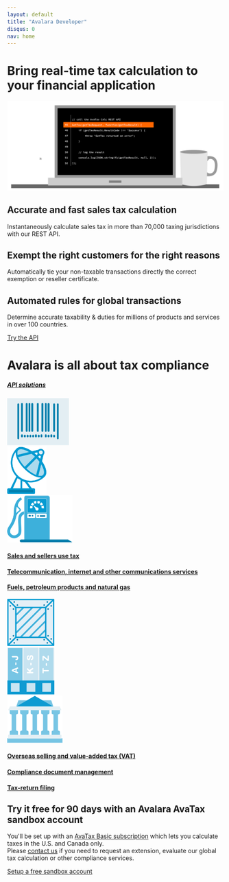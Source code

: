 ```yaml
---
layout: default
title: "Avalara Developer"
disqus: 0
nav: home
---
```

<div class="row">
    <div class="bg-map col-sm-12">
        <div class="row">
          <div class="col-sm-8 col-sm-offset-2 text-center">
            <h1 class="h1pp ">Bring real-time tax calculation to your financial application</h1>
            <img src="/images/Dev.com_Laptop_Code_outlines.svg" />
          </div>
        </div>
        <div class="row hidden-xs">
          <div class="col-sm-4 text-center">
            <div class="row">
              <div class="col-sm-8 col-sm-offset-2">
                  <h2>Accurate and fast sales tax calculation</h2>
                  <p>Instantaneously calculate sales tax in more than 70,000 taxing jurisdictions with our REST API.</p>
              </div>
            </div>
          </div>
          <div class="col-sm-4 text-center">
            <div class="row">
              <div class="col-sm-8 col-sm-offset-2">
                  <h2>Exempt the right customers for the right reasons</h2>
                  <p>Automatically tie your non-taxable transactions directly the correct exemption or reseller certificate.</p>
              </div>
            </div>
          </div>
          <div class="col-sm-4 text-center">
            <div class="row">
              <div class="col-sm-8 col-sm-offset-2">
                <h2>Automated rules for global transactions</h2>
                <p>Determine accurate taxability & duties for millions of products and services in over 100 countries.</p>
              </div>
            </div>
          </div>
        </div>
        <div class="row margin-top">
          <div class="col-sm-12 text-center btn-callout"><a href="/avatax/get-started" role="button">Try the API</a></div>
        </div>
        <div class="row bg-white border-top padding-bottom">
          <div class="col-sm-6 col-sm-offset-3 text-center">
            <h1>Avalara is all about tax compliance</h1>
            <h5><a href="/avalara-apis">API solutions</a></h5>
          </div>
        </div>
        <div class="row bg-white padding-top">
          <div class="col-xs-2 col-xs-offset-2 col-sm-offset-2 col-sm-2 text-center">
            <a href="/avatax"><img src="/images/devdot/DevDotSvgGAssets_BarCode.svg" height="110" /></a>
          </div>
          <div class="col-xs-2 col-xs-offset-1 col-sm-offset-1 col-sm-2 text-center">
            <a href="/communications"><img src="/images/devdot/DevDotSvgGAssets_SatelliteDish.svg" height="110" /></a>
          </div>
          <div class="col-xs-2 col-xs-offset-1 col-sm-offset-1 col-sm-2 text-center">
            <a href="/excise"><img src="/images/devdot/DevDotSvgGAssets_GasPump.svg" height="110" /></a>
          </div>
        </div>
        <div class="row bg-white padding-top padding-bottom">
          <div class="col-xs-2 col-xs-offset-2 col-sm-offset-2 col-sm-2 text-center">
            <a href="/avatax"><h4 class="hidden-xs">Sales and sellers use tax</h4></a>
          </div>
          <div class="col-xs-2 col-xs-offset-1 col-sm-offset-1 col-sm-2 text-center">
            <a href="/communications"><h4 class="hidden-xs">Telecommunication, internet and other communications services</h4></a>
          </div>
          <div class="col-xs-2 col-xs-offset-1 col-sm-offset-1 col-sm-2 text-center">
            <a href="/excise"><h4 class="hidden-xs">Fuels, petroleum products and natural gas</h4></a>
          </div>
        </div>
        <div class="row bg-white padding-top">
          <div class="col-xs-2 col-xs-offset-2 col-sm-offset-2 col-sm-2 text-center">
            <a href="/landedcost"><img src="/images/devdot/DevDotSvgGAssets_ShippingCrate.svg" height="110" /></a>
          </div>
          <div class="col-xs-2 col-xs-offset-1 col-sm-offset-1 col-sm-2 text-center">
            <a href="/certcapture"><img src="/images/devdot/DevDot_CertificateBindersBlue.svg" height="110" /></a>
          </div>
          <div class="col-xs-2 col-xs-offset-1 col-sm-offset-1 col-sm-2 text-center">
            <a href="/trustfile"><img src="/images/devdot/DevDot_GovtBldgBlue-02.svg" height="110" /></a>
          </div>
        </div>
        <div class="row bg-white padding-top padding-bottom">
          <div class="col-xs-2 col-xs-offset-2 col-sm-offset-2 col-sm-2 text-center">
            <a href="/landedcost"><h4 class="hidden-xs">Overseas selling and value-added tax (VAT)</h4></a>
          </div>
          <div class="col-xs-2 col-xs-offset-1 col-sm-offset-1 col-sm-2 text-center">
            <a href="/certcapture"><h4 class="hidden-xs">Compliance document management</h4></a>
          </div>
          <div class="col-xs-2 col-xs-offset-1 col-sm-offset-1 col-sm-2 text-center">
            <a href="/trustfile"><h4 class="hidden-xs">Tax-return filing</h4></a>
          </div>
        </div>
        <div class="row border-top">
          <div class="col-xs-8 col-xs-offset-2 col-sm-6 col-sm-offset-3 text-center">
            <h2>Try it free for 90 days with an Avalara AvaTax sandbox account</h2>
          </div>
        </div>
        <div class="row">
          <div class="col-xs-8 col-xs-offset-2 col-sm-6 col-sm-offset-3">
            <p>
              You'll be set up with an <a href="/avatax/get-started#signup">AvaTax Basic subscription</a> which lets you calculate taxes in the U.S. and Canada only.<br />
              Please <a href="mailto:sales@avalara.com">contact us</a> if you need to request an extension, evaluate our global tax calculation or other compliance services.<br />
            </p>
          </div>
        </div>
        <div class="row margin-top">
          <div class="col-sm-12 text-center btn-callout"><a href="/avatax/signup" role="button">Setup a free sandbox account</a></div>
        </div>
    </div>
</div>

